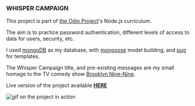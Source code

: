 ### WHISPER CAMPAIGN

This project is part of [the Odin Project](https://www.theodinproject.com/)'s Node.js curriculum.

The aim is to practice password authentication, different levels of access to data for users, security, etc.

I used [mongoDB](https://www.mongodb.com/) as my database, with [mongoose](https://mongoosejs.com/) model building, and [pug](https://pugjs.org/api/getting-started.html) for templates.

The Whisper Campaign title, and pre-existing messages are my small homage to the TV comedy show [Brooklyn Nine-Nine](https://www.imdb.com/title/tt2467372/).

Live version of the project available **[HERE](https://whisper-campaign.herokuapp.com/)**


![gif on the project in action](https://res.cloudinary.com/kikupiku/image/upload/v1602937950/project-gifs/whisper-campaign_movgza.gif)

